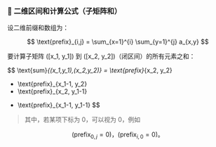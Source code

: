 ### 📌 二维区间和计算公式（子矩阵和）

设二维前缀和数组为：

$$
\text{prefix}_{i,j} = \sum_{x=1}^{i} \sum_{y=1}^{j} a_{x,y}
$$

要计算子矩阵 \([x_1, y_1]\) 到 \([x_2, y_2]\)（闭区间）的所有元素之和：

$$
\text{sum}_{(x_1,y_1),(x_2,y_2)} =
\text{prefix}_{x_2, y_2}
- \text{prefix}_{x_1-1, y_2}
- \text{prefix}_{x_2, y_1-1}
+ \text{prefix}_{x_1-1, y_1-1}
$$

> 其中，若某项下标为 0，可以视为 0，例如

$$
(\text{prefix}_{0,j} = 0)，(\text{prefix}_{i,0} = 0)。
$$




